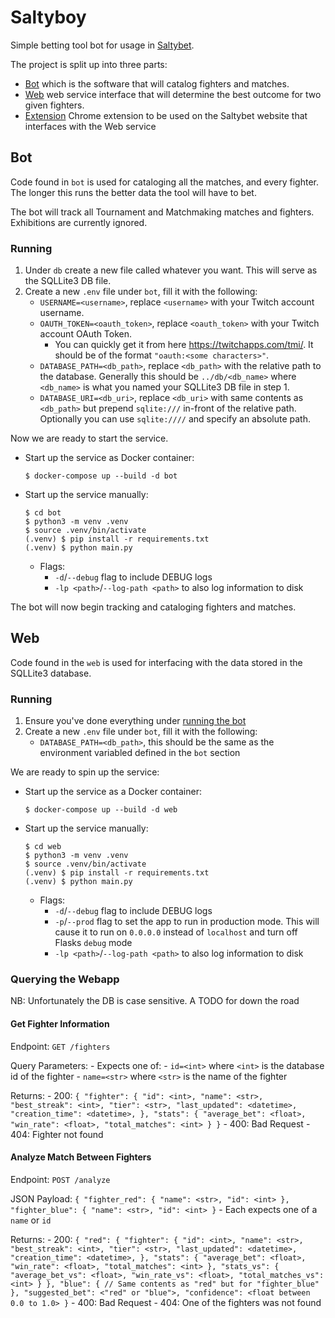 # Saltyboy

Simple betting tool bot for usage in [Saltybet](https://saltybet.com).

The project is split up into three parts:

- [Bot](#bot) which is the software that will catalog fighters and matches.
- [Web](#web) web service interface that will determine the best outcome for two given fighters.
- [Extension](#extension) Chrome extension to be used on the Saltybet website that interfaces with the Web service


## Bot

Code found in `bot` is used for cataloging all the matches, and every fighter. The longer this runs the better data the tool will have to bet.

The bot will track all Tournament and Matchmaking matches and fighters. Exhibitions are currently ignored.

### Running

1. Under `db` create a new file called whatever you want. This will serve as the SQLLite3 DB file.
1. Create a new `.env` file under `bot`, fill it with the following:
    - `USERNAME=<username>`, replace `<username>` with your Twitch account username.
    - `OAUTH_TOKEN=<oauth_token>`, replace `<oauth_token>` with your Twitch account OAuth Token.
        - You can quickly get it from here https://twitchapps.com/tmi/. It should be of the format `"oauth:<some characters>"`.
    - `DATABASE_PATH=<db_path>`, replace `<db_path>` with the relative path to the database. Generally this should be `../db/<db_name>` where `<db_name>` is what you named your SQLLite3 DB file in step 1.
    - `DATABASE_URI=<db_uri>`, replace `<db_uri>` with same contents as `<db_path>` but prepend `sqlite:///` in-front of the relative path. Optionally you can use `sqlite:////` and specify an absolute path.


Now we are ready to start the service.

- Start up the service as Docker container:
    ```
    $ docker-compose up --build -d bot
    ```
- Start up the service manually:
    ```
    $ cd bot
    $ python3 -m venv .venv
    $ source .venv/bin/activate
    (.venv) $ pip install -r requirements.txt
    (.venv) $ python main.py
    ```
    - Flags:
        - `-d`/`--debug` flag to include DEBUG logs
        - `-lp <path>`/`--log-path <path>` to also log information to disk

The bot will now begin tracking and cataloging fighters and matches.

## Web

Code found in the `web` is used for interfacing with the data stored in the SQLLite3 database.

### Running

1. Ensure you've done everything under [running the bot](#bot-running)
1. Create a new `.env` file under `bot`, fill it with the following:
    - `DATABASE_PATH=<db_path>`, this should be the same as the environment variabled defined in the `bot` section

We are ready to spin up the service:

- Start up the service as a Docker container:
    ```
    $ docker-compose up --build -d web
    ```
- Start up the service manually:
    ```
    $ cd web
    $ python3 -m venv .venv
    $ source .venv/bin/activate
    (.venv) $ pip install -r requirements.txt
    (.venv) $ python main.py
    ```
    - Flags:
        - `-d`/`--debug` flag to include DEBUG logs
        - `-p`/`--prod` flag to set the app to run in production mode. This will cause it to run on `0.0.0.0` instead of `localhost` and turn off Flasks `debug` mode
        - `-lp <path>`/`--log-path <path>` to also log information to disk


### Querying the Webapp

NB: Unfortunately the DB is case sensitive. A TODO for down the road

#### Get Fighter Information

Endpoint: `GET /fighters`

Query Parameters:
    - Expects one of:
        - `id=<int>` where `<int>` is the database id of the fighter
        - `name=<str>` where `<str>` is the name of the fighter

Returns:
    - 200:
        ```
        {
            "fighter": {
                "id": <int>,
                "name": <str>,
                "best_streak": <int>,
                "tier": <str>,
                "last_updated": <datetime>,
                "creation_time": <datetime>,
            },
            "stats": {
                "average_bet": <float>,
                "win_rate": <float>,
                "total_matches": <int>
            }
        }
        ```
    - 400: Bad Request
    - 404: Fighter not found


#### Analyze Match Between Fighters


Endpoint: `POST /analyze`

JSON Payload:
    ```
    {
        "fighter_red": {
            "name": <str>,
            "id": <int>
        },
        "fighter_blue": {
            "name": <str>,
            "id": <int>
    }
    ```
    - Each expects one of a `name` or `id`

Returns:
    - 200:
        ```
        {
            "red": {
                "fighter": {
                    "id": <int>,
                    "name": <str>,
                    "best_streak": <int>,
                    "tier": <str>,
                    "last_updated": <datetime>,
                    "creation_time": <datetime>,
                },
                "stats": {
                    "average_bet": <float>,
                    "win_rate": <float>,
                    "total_matches": <int>
                },
                "stats_vs": {
                    "average_bet_vs": <float>,
                    "win_rate_vs": <float>,
                    "total_matches_vs": <int>
                }
            },
            "blue": {
                // Same contents as "red" but for "fighter_blue"
            },
            "suggested_bet": <"red" or "blue">,
            "confidence": <float between 0.0 to 1.0>
        }
        ```
    - 400: Bad Request
    - 404: One of the fighters was not found

